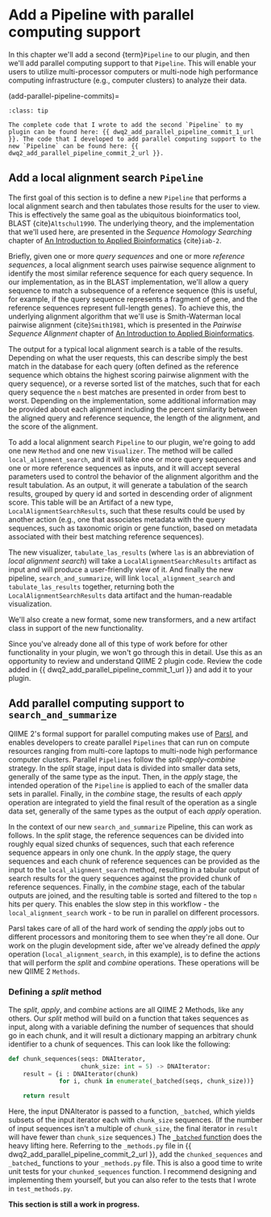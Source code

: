 # Add a Pipeline with parallel computing support

In this chapter we'll add a second {term}`Pipeline` to our plugin, and then we'll add parallel computing support to that `Pipeline`.
This will enable your users to utilize multi-processor computers or multi-node high performance computing infrastructure (e.g., computer clusters) to analyze their data.

(add-parallel-pipeline-commits)=
```{admonition} tl;dr
:class: tip

The complete code that I wrote to add the second `Pipeline` to my plugin can be found here: {{ dwq2_add_parallel_pipeline_commit_1_url }}. The code that I developed to add parallel computing support to the new `Pipeline` can be found here: {{ dwq2_add_parallel_pipeline_commit_2_url }}.
```

## Add a local alignment search `Pipeline`

The first goal of this section is to define a new `Pipeline` that performs a local alignment search and then tabulates those results for the user to view.
This is effectively the same goal as the ubiquitous bioinformatics tool, BLAST {cite}`Altschul1990`.
The underlying theory, and the implementation that we'll used here, are presented in the *Sequence Homology Searching* chapter of [An Introduction to Applied Bioinformatics](https://readIAB.org) {cite}`iab-2`.

Briefly, given one or more *query sequences* and one or more *reference sequences*, a local alignment search uses pairwise sequence alignment to identify the most similar reference sequence for each query sequence.
In our implementation, as in the BLAST implementation, we'll allow a query sequence to match a subsequence of a reference sequence (this is useful, for example, if the query sequence represents a fragment of gene, and the reference sequences represent full-length genes).
To achieve this, the underlying alignment algorithm that we'll use is Smith-Waterman local pairwise alignment {cite}`Smith1981`, which is presented in the *Pairwise Sequence Alignment* chapter of [An Introduction to Applied Bioinformatics](https://readIAB.org).

The output for a typical local alignment search is a table of the results.
Depending on what the user requests, this can describe simply the best match in the database for each query (often defined as the reference sequence which obtains the highest scoring pairwise alignment with the query sequence), or a reverse sorted list of the matches, such that for each query sequence the `n` best matches are presented in order from best to worst.
Depending on the implementation, some additional information may be provided about each alignment including the percent similarity between the aligned query and reference sequence, the length of the alignment, and the score of the alignment.

To add a local alignment search `Pipeline` to our plugin, we're going to add one new `Method` and one new `Visualizer`.
The method will be called `local_alignment_search`, and it will take one or more query sequences and one or more reference sequences as inputs, and it will accept several parameters used to control the behavior of the alignment algorithm and the result tabulation.
As an output, it will generate a tabulation of the search results, grouped by query id and sorted in descending order of alignment score.
This table will be an Artifact of a new type, `LocalAlignmentSearchResults`, such that these results could be used by another action (e.g., one that associates metadata with the query sequences, such as taxonomic origin or gene function, based on metadata associated with their best matching reference sequences).

The new visualizer, `tabulate_las_results` (where `las` is an abbreviation of *local alignment search*) will take a `LocalAlignmentSearchResults` artifact as input and will produce a user-friendly view of it.
And finally the new pipeline, `search_and_summarize`, will link `local_alignment_search` and `tabulate_las_results` together, returning both the `LocalAlignmentSearchResults` data artifact and the human-readable visualization.

We'll also create a new format, some new transformers, and a new artifact class in support of the new functionality.

Since you've already done all of this type of work before for other functionality in your plugin, we won't go through this in detail.
Use this as an opportunity to review and understand QIIME 2 plugin code.
Review the code added in {{ dwq2_add_parallel_pipeline_commit_1_url }} and add it to your plugin.

## Add parallel computing support to `search_and_summarize`

QIIME 2's formal support for parallel computing makes use of [Parsl](https://parsl-project.org/), and enables developers to create parallel `Pipelines` that can run on compute resources ranging from multi-core laptops to multi-node high performance computer clusters.
Parallel `Pipelines` follow the *split-apply-combine* strategy.
In the *split* stage, input data is divided into smaller data sets, generally of the same type as the input.
Then, in the *apply* stage, the intended operation of the `Pipeline` is applied to each of the smaller data sets in parallel.
Finally, in the *combine* stage, the results of each *apply* operation are integrated to yield the final result of the operation as a single data set, generally of the same types as the output of each *apply* operation.

In the context of our new `search_and_summarize` Pipeline, this can work as follows.
In the *split* stage, the reference sequences can be divided into roughly equal sized chunks of sequences, such that each reference sequence appears in only one chunk.
In the *apply* stage, the query sequences and each chunk of reference sequences can be provided as the input to the `local_alignment_search` method, resulting in a tabular output of search results for the query sequences against the provided chunk of reference sequences.
Finally, in the *combine* stage, each of the tabular outputs are joined, and the resulting table is sorted and filtered to the top `n` hits per query.
This enables the slow step in this workflow - the `local_alignment_search` work - to be run in parallel on different processors.

Parsl takes care of all of the hard work of sending the *apply* jobs out to different processors and monitoring them to see when they're all done.
Our work on the plugin development side, after we've already defined the *apply* operation (`local_alignment_search`, in this example), is to define the actions that will perform the *split* and *combine* operations.
These operations will be new QIIME 2 `Methods`.

### Defining a *split* method

The *split*, *apply*, and *combine* actions are all QIIME 2 Methods, like any others.
Our *split* method will build on a function that takes sequences as input, along with a variable defining the number of sequences that should go in each chunk, and it will result a dictionary mapping an arbitrary chunk identifier to a chunk of sequences.
This can look like the following:

```python
def chunk_sequences(seqs: DNAIterator,
                    chunk_size: int = 5) -> DNAIterator:
    result = {i : DNAIterator(chunk)
              for i, chunk in enumerate(_batched(seqs, chunk_size))}

    return result
```

Here, the input DNAIterator is passed to a function, `_batched`, which yields subsets of the input iterator each with `chunk_size` sequences.
(If the number of input sequences isn't a multiple of `chunk_size`, the final iterator in `result` will have fewer than `chunk_size` sequences.)
The [`_batched` function](https://docs.python.org/3/library/itertools.html#itertools.batched) does the heavy lifting here.
Referring to the `_methods.py` file in {{ dwq2_add_parallel_pipeline_commit_2_url }}, add the `chunked_sequences` and `_batched`_ functions to your `_methods.py` file.
This is also a good time to write unit tests for your `chunked_sequences` function.
I recommend designing and implementing them yourself, but you can also refer to the tests that I wrote in `test_methods.py`.


**This section is still a work in progress.**